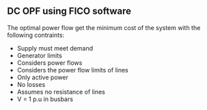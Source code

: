 ## DC OPF using FICO software

The optimal power flow get the minimum cost of the system with the following contraints:
+ Supply must meet demand
+ Generator limits
+ Considers power flows
+ Considers the power flow limits of lines
+ Only active power
+ No losses
+ Assumes no resistance of lines
+ V = 1 p.u in busbars

